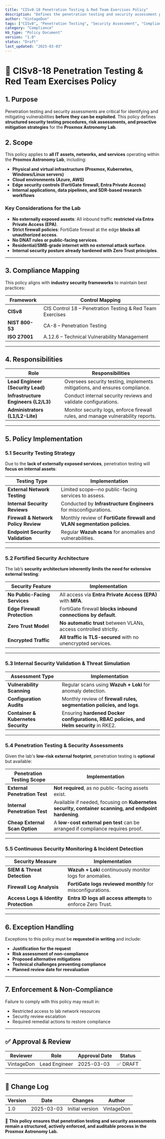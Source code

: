 ```yaml
---
title: "CISv8-18 Penetration Testing & Red Team Exercises Policy"
description: "Defines the penetration testing and security assessment policy for the Proxmox Astronomy Lab, ensuring proactive security validation and risk mitigation."
author: "VintageDon"
tags: ["CISv8", "Penetration Testing", "Security Assessment", "Compliance", "Network Hardening"]
category: "Compliance"
kb_type: "Policy Document"
version: "1.0"
status: "Draft"
last_updated: "2025-03-03"
---
```


# **📜 CISv8-18 Penetration Testing & Red Team Exercises Policy**

## **1. Purpose**

Penetration testing and security assessments are critical for identifying and mitigating vulnerabilities **before they can be exploited**. This policy defines **structured security testing procedures, risk assessments, and proactive mitigation strategies** for the **Proxmox Astronomy Lab**.

## **2. Scope**

This policy applies to **all IT assets, networks, and services** operating within the **Proxmox Astronomy Lab**, including:

- **Physical and virtual infrastructure (Proxmox, Kubernetes, Windows/Linux servers)**
- **Cloud environments (Azure, AWS)**
- **Edge security controls (FortiGate firewall, Entra Private Access)**
- **Internal applications, data pipelines, and SDR-based research workflows**

### **Key Considerations for the Lab**

- **No externally exposed assets**: All inbound traffic **restricted via Entra Private Access (EPA)**.
- **Strict firewall policies**: FortiGate firewall at the edge **blocks all unauthorized access**.
- **No DNAT rules or public-facing services**.
- **Residential/SMB-grade internet with no external attack surface**.
- **Internal security posture already hardened with Zero Trust principles**.

---

## **3. Compliance Mapping**

This policy aligns with **industry security frameworks** to maintain best practices:

| **Framework** | **Control Mapping** |
|--------------|------------------|
| **CISv8** | CIS Control 18 – Penetration Testing & Red Team Exercises |
| **NIST 800-53** | CA-8 – Penetration Testing |
| **ISO 27001** | A.12.6 – Technical Vulnerability Management |

---

## **4. Responsibilities**

| **Role** | **Responsibilities** |
|---------|----------------------|
| **Lead Engineer (Security Lead)** | Oversees security testing, implements mitigations, and ensures compliance. |
| **Infrastructure Engineers (L2/L3)** | Conduct internal security reviews and validate configurations. |
| **Administrators (L1/L2-Lite)** | Monitor security logs, enforce firewall rules, and manage vulnerability reports. |

---

## **5. Policy Implementation**

### **5.1 Security Testing Strategy**

Due to the **lack of externally exposed services**, penetration testing will **focus on internal assets**:

| **Testing Type** | **Implementation** |
|--------------|------------------|
| **External Network Testing** | Limited scope—no public-facing services to assess. |
| **Internal Security Reviews** | Conducted by **Infrastructure Engineers** for misconfigurations. |
| **Firewall & Network Policy Review** | Monthly review of **FortiGate firewall and VLAN segmentation policies**. |
| **Endpoint Security Validation** | Regular **Wazuh scans** for anomalies and vulnerabilities. |

---

### **5.2 Fortified Security Architecture**

The lab’s **security architecture inherently limits the need for extensive external testing**:

| **Security Feature** | **Implementation** |
|--------------|------------------|
| **No Public-Facing Services** | All access via **Entra Private Access (EPA)** with **MFA**. |
| **Edge Firewall Protection** | FortiGate firewall **blocks inbound connections by default**. |
| **Zero Trust Model** | **No automatic trust** between VLANs, access controlled strictly. |
| **Encrypted Traffic** | **All traffic is TLS-secured** with no unencrypted services. |

---

### **5.3 Internal Security Validation & Threat Simulation**

| **Assessment Type** | **Implementation** |
|--------------|------------------|
| **Vulnerability Scanning** | Regular scans using **Wazuh + Loki** for anomaly detection. |
| **Configuration Audits** | Monthly review of **firewall rules, segmentation policies, and logs**. |
| **Container & Kubernetes Security** | Ensuring **hardened Docker configurations, RBAC policies, and Helm security** in RKE2. |

---

### **5.4 Penetration Testing & Security Assessments**

Given the lab's **low-risk external footprint**, penetration testing is **optional** but available:

| **Penetration Testing Scope** | **Implementation** |
|--------------|------------------|
| **External Penetration Test** | **Not required**, as no public-facing assets exist. |
| **Internal Penetration Test** | Available if needed, focusing on **Kubernetes security, container scanning, and endpoint hardening**. |
| **Cheap External Scan Option** | A **low-cost external pen test** can be arranged if compliance requires proof. |

---

### **5.5 Continuous Security Monitoring & Incident Detection**

| **Security Measure** | **Implementation** |
|--------------|------------------|
| **SIEM & Threat Detection** | **Wazuh + Loki** continuously monitor logs for anomalies. |
| **Firewall Log Analysis** | **FortiGate logs reviewed monthly** for misconfigurations. |
| **Access Logs & Identity Protection** | **Entra ID logs all access attempts** to enforce Zero Trust. |

---

## **6. Exception Handling**

Exceptions to this policy must be **requested in writing** and include:

- **Justification for the request**
- **Risk assessment of non-compliance**
- **Proposed alternative mitigations**
- **Technical challenges preventing compliance**
- **Planned review date for reevaluation**

---

## **7. Enforcement & Non-Compliance**

Failure to comply with this policy may result in:

- Restricted access to lab network resources
- Security review escalation
- Required remedial actions to restore compliance

---

## **✅ Approval & Review**  

| **Reviewer** | **Role** | **Approval Date** | **Status** |
|-------------|---------|------------------|------------|
| VintageDon | Lead Engineer | 2025-03-03 | ✅ DRAFT |  

---

## **📜 Change Log**  

| **Version** | **Date** | **Changes** | **Author** |
|------------|---------|-------------|------------|
| 1.0 | 2025-03-03 | Initial version | VintageDon |

🚀 **This policy ensures that penetration testing and security assessments remain a structured, actively enforced, and auditable process in the Proxmox Astronomy Lab.**
